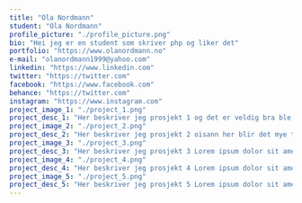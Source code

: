 ```yaml
---
title: "Ola Nordmann"
student: "Ola Nordmann"
profile_picture: "./profile_picture.png"
bio: "Hei jeg er en student som skriver php og liker det"
portfolio: "https://www.olanordmann.no"
e-mail: "olanordmann1999@yahoo.com"
linkedin: "https://www.linkedin.com"
twitter: "https://twitter.com"
facebook: "https://www.facebook.com"
behance: "https://twitter.com"
instagram: "https://www.instagram.com"
project_image_1: "./project_1.png"
project_desc_1: "Her beskriver jeg prosjekt 1 og det er veldig bra ble veldig fornøyd og sånn osv osv"
project_image_2: "./project_2.png"
project_desc_2: "Her beskriver jeg prosjekt 2 oisann her blir det mye tekst, fyll tekst tho Lorem ipsum dolor sit amet, consectetur adipiscing elit, sed do eiusmod tempor incididunt ut labore et dolore magna aliqua. Ut enim ad minim veniam, quis nostrud exercitation ullamco laboris nisi ut aliquip ex ea commodo consequat. Duis aute irure dolor in reprehenderit in voluptate velit esse cillum dolore eu fugiat nulla pariatur. Excepteur sint occaecat cupidatat non proident, sunt in culpa qui officia deserunt mollit anim id est laborum. Lorem ipsum dolor sit amet, consectetur adipiscing elit, sed do eiusmod tempor incididunt ut labore et dolore magna aliqua. Ut enim ad minim veniam, quis nostrud exercitation ullamco laboris nisi ut aliquip ex ea commodo consequat. Duis aute irure dolor in reprehenderit in voluptate velit esse cillum dolore eu fugiat nulla pariatur. Excepteur sint occaecat cupidatat non proident, sunt in culpa qui officia deserunt mollit anim id est laborum."
project_image_3: "./project_3.png"
project_desc_3: "Her beskriver jeg prosjekt 3 Lorem ipsum dolor sit amet, consectetur adipiscing elit, sed do eiusmod tempor incididunt ut labore et dolore magna aliqua. Ut enim ad minim veniam, quis nostrud exercitation ullamco laboris nisi ut aliquip ex ea commodo consequat."
project_image_4: "./project_4.png"
project_desc_4: "Her beskriver jeg prosjekt 4 Lorem ipsum dolor sit amet, consectetur adipiscing elit, sed do eiusmod tempor incididunt ut labore et dolore magna aliqua. Ut enim ad minim veniam, quis nostrud exercitation ullamco laboris nisi ut aliquip ex ea commodo consequat. Duis aute irure dolor in reprehenderit in voluptate velit esse cillum dolore eu fugiat nulla pariatur."
project_image_5: "./project_5.png"
project_desc_5: "Her beskriver jeg prosjekt 5 Lorem ipsum dolor sit amet, consectetur adipiscing elit, sed do eiusmod tempor incididunt ut labore et dolore magna aliqua. Ut enim ad minim veniam, quis nostrud exercitation ullamco laboris nisi ut aliquip ex ea commodo consequat. Duis aute irure dolor in reprehenderit in voluptate velit esse cillum dolore eu fugiat nulla pariatur. Excepteur sint occaecat cupidatat non proident, sunt in culpa qui officia deserunt mollit anim id est laborum."
---
```

